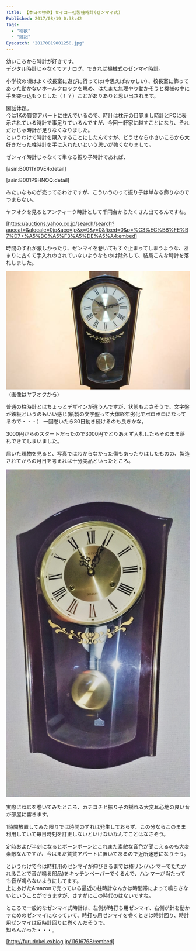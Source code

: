 ```yaml
---
Title: 【本日の物欲】セイコー社製柱時計(ゼンマイ式)
Published: 2017/08/19 0:38:42
Tags:
  - "物欲"
  - "雑記"
Eyecatch: "20170819001250.jpg"
---
```

幼いころから時計が好きです。  
デジタル時計じゃなくてアナログ、できれば機械式のゼンマイ時計。  

小学校の頃はよく校長室に遊びに行っては(今思えばおかしい）、校長室に飾ってあった動かないホールクロックを眺め、はたまた無理やり動かそうと機械の中に手を突っ込もうとした（！？）ことがありありと思い出されます。  


閑話休題。  
今は1Kの賃貸アパートに住んでいるので、時計は枕元の目覚まし時計とPCに表示されている時計で事足りているんですが、今回一軒家に越すことになり、それだけじゃ時計が足りなくなりました。  
というわけで時計を購入することにしたんですが、どうせなら小さいころから大好きだった柱時計を手に入れたいという思いが強くなりまして。  

ゼンマイ時計じゃなくて単なる振り子時計であれば、  

[asin:B0011Y0VE4:detail]

[asin:B001P9HNOQ:detail]

みたいなものが売ってるわけですが、こういうのって振り子は単なる飾りなのでつまらない。  

ヤフオクを見るとアンティーク時計として千円台からたくさん出てるんですね。  

[https://auctions.yahoo.co.jp/search/search?auccat=&alocale=0jp&acc=jp&x=0&y=0&fixed=0&p=%C3%EC%BB%FE%B7%D7+%A5%BC%A5%F3%A5%DE%A5%A4:embed]

時間のずれが激しかったり、ゼンマイを巻いてもすぐ止まってしまうような、あまりに古くて手入れのされていないようなものは除外して、結局こんな時計を落札しました。  

![](20170819001250.jpg) 
（画像はヤフオクから）  

普通の柱時計とはちょっとデザインが違うんですが、状態もよさそうで、文字盤が鉄板というのもいい感じ(紙製の文字盤って大体経年劣化でボロボロになってるので・・・）
一回巻いたら30日動き続けるのも良きかな。    

3000円からのスタートだったので3000円でとりあえず入札したらそのまま落札できてしまいました。  

届いた現物を見ると、写真ではわからなかった傷もあったりはしたものの、製造されてからの月日を考えれば十分美品といったところ。  

![](20170818230419.jpg) 


実際にねじを巻いてみたところ、カチコチと振り子の揺れる大変耳心地の良い音が部屋に響きます。  

1時間放置してみた限りでは時間のずれは発生しておらず、この分ならこのまま利用していて毎日時刻を訂正しないといけないなんてことはなさそう。  

定時および半刻になるとボーンボーンとこれまた素敵な音色が聞こえるのも大変素敵なんですが、今はまだ賃貸アパートに置いてあるので近所迷惑になりそう。  

というわけで今は時打用のゼンマイが伸びきるまでは棒リン(ハンマーでたたかれることで音が鳴る部品)をキッチンペーパーでくるんで、ハンマーが当たっても音が鳴らないようにしてます。  
上にあげたAmazonで売っている最近の柱時計なんかは時間帯によって鳴らさないということができますが、さすがにこの時代のはないですね。  

ところで一般的なゼンマイ式時計は、左側が時打ち用ゼンマイ、右側が針を動かすためのゼンマイになっていて、時打ち用ゼンマイを巻くときは時計回り、時計用ゼンマイは反時計回りに巻くんだそうで。  
知らんかった・・・。  

[http://furudokei.exblog.jp/11616768/:embed]

